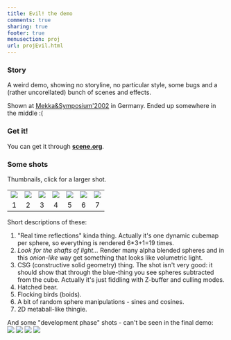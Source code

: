 ```yaml
---
title: Evil! the demo
comments: true
sharing: true
footer: true
menusection: proj
url: projEvil.html
---
```


<H3>Story</H3>
<P>
A weird demo, showing no storyline, no particular style, some bugs and a
(rather uncorellated) bunch of scenes and effects.
</P>
<P>
Shown at <A href="http://ms.demo.org/">Mekka&amp;Symposium'2002</A> in Germany.
Ended up somewhere in the middle :(
</P>


<H3>Get it!</H3>
<P>
You can get it through
<A href="http://www.scene.org/file.php?file=/parties/2002/mekkasymposium02/demo/shown/pekla_evil.zip&dummy=1">
<strong>scene.org</strong></A>.
</P>


<H3>Some shots</H3>
<P>
Thumbnails, click for a larger shot.<br>
<table cellspacing="0" cellpadding="1" border="0">
<tr>
<td><A href="img/evil01.jpg"><IMG src="img/tn/evil01.jpg"></A></td>
<td><A href="img/evil02.jpg"><IMG src="img/tn/evil02.jpg"></A></td>
<td><A href="img/evil03.jpg"><IMG src="img/tn/evil03.jpg"></A></td>
<td><A href="img/evil04.jpg"><IMG src="img/tn/evil04.jpg"></A></td>
<td><A href="img/evil05.jpg"><IMG src="img/tn/evil05.jpg"></A></td>
<td><A href="img/evil06.jpg"><IMG src="img/tn/evil06.jpg"></A></td>
<td><A href="img/evil07.jpg"><IMG src="img/tn/evil07.jpg"></A></td>
</tr>
<tr>
<td align="center">1</td>
<td align="center">2</td>
<td align="center">3</td>
<td align="center">4</td>
<td align="center">5</td>
<td align="center">6</td>
<td align="center">7</td>
</tr>
</table>
</P>


Short descriptions of these:
<ol>
<li>"Real time reflections" kinda thing. Actually it's one dynamic cubemap per
sphere, so everything is rendered 6*3+1=19 times.
<li><em>Look for the shafts of light...</em> Render many alpha blended spheres
and in this <em>onion-like</em> way get something that looks like volumetric
light.
<li>CSG (constructive solid geometry) thing. The shot isn't very good: it should
show that through the blue-thing you see spheres subtracted from the cube.
Actually it's just fiddling with Z-buffer and culling modes.
<li>Hatched bear.
<li>Flocking birds (boids).
<li>A bit of random sphere manipulations - sines and cosines.
<li>2D metaball-like thingie.
</ol>

</P>
<p>
And some "development phase" shots - can't be seen in the final demo:<br>
<A href="img/evilDev1.jpg"><IMG src="img/tn/evilDev1.jpg"></A>
<A href="img/evilDev2.jpg"><IMG src="img/tn/evilDev2.jpg"></A>
<A href="img/evilDev3.jpg"><IMG src="img/tn/evilDev3.jpg"></A>
<A href="img/evilDev4.jpg"><IMG src="img/tn/evilDev4.jpg"></A>
</p>
